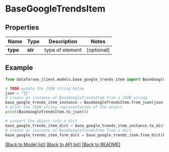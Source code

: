 # BaseGoogleTrendsItem


## Properties

Name | Type | Description | Notes
------------ | ------------- | ------------- | -------------
**type** | **str** | type of element | [optional] 

## Example

```python
from dataforseo_client.models.base_google_trends_item import BaseGoogleTrendsItem

# TODO update the JSON string below
json = "{}"
# create an instance of BaseGoogleTrendsItem from a JSON string
base_google_trends_item_instance = BaseGoogleTrendsItem.from_json(json)
# print the JSON string representation of the object
print(BaseGoogleTrendsItem.to_json())

# convert the object into a dict
base_google_trends_item_dict = base_google_trends_item_instance.to_dict()
# create an instance of BaseGoogleTrendsItem from a dict
base_google_trends_item_form_dict = base_google_trends_item.from_dict(base_google_trends_item_dict)
```
[[Back to Model list]](../README.md#documentation-for-models) [[Back to API list]](../README.md#documentation-for-api-endpoints) [[Back to README]](../README.md)


